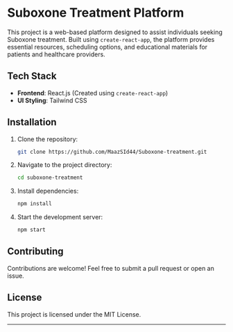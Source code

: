 # Suboxone Treatment Platform

This project is a web-based platform designed to assist individuals seeking Suboxone treatment. Built using `create-react-app`, the platform provides essential resources, scheduling options, and educational materials for patients and healthcare providers.

## Tech Stack

- **Frontend**: React.js (Created using `create-react-app`)
- **UI Styling**: Tailwind CSS

## Installation

1. Clone the repository:

   ```bash
   git clone https://github.com/MaazSId44/Suboxone-treatment.git
   ```

2. Navigate to the project directory:

   ```bash
   cd suboxone-treatment
   ```

3. Install dependencies:

   ```bash
   npm install
   ```

4. Start the development server:

   ```bash
   npm start
   ```

## Contributing

Contributions are welcome! Feel free to submit a pull request or open an issue.

## License

This project is licensed under the MIT License.

---